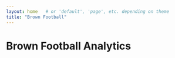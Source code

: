 ```yaml
---
layout: home   # or 'default', 'page', etc. depending on theme
title: "Brown Football"
---
```


# Brown Football Analytics

